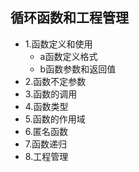 ## 循环函数和工程管理  

- 1.函数定义和使用   
  - a函数定义格式  
  - b函数参数和返回值  
- 2.函数不定参数  
- 3.函数的调用   
- 4.函数类型  
- 5.函数的作用域   
- 6.匿名函数   
- 7.函数递归   
- 8.工程管理      
